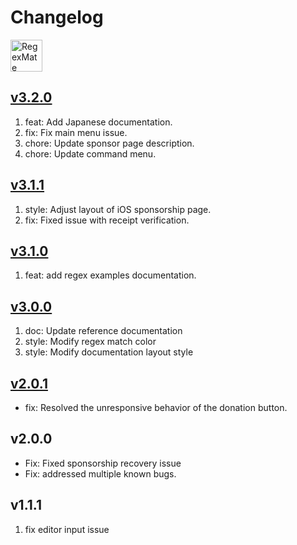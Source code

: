 Changelog
===

<a target="_blank" href="https://apps.apple.com/app/regex-mate/id6479819388" title="RegexMate for macOS">
  <img alt="RegexMate AppStore" src="https://jaywcjlove.github.io/sb/download/macos.svg" height="51">
</a>

## [v3.2.0](https://github.com/jaywcjlove/regex-mate/releases/tag/v3.2.0)

1. feat: Add Japanese documentation.
2. fix: Fix main menu issue.
3. chore: Update sponsor page description.
4. chore: Update command menu.

## [v3.1.1](https://github.com/jaywcjlove/regex-mate/releases/tag/v3.1.1)

1. style: Adjust layout of iOS sponsorship page.
2. fix: Fixed issue with receipt verification.

## [v3.1.0](https://github.com/jaywcjlove/regex-mate/releases/tag/v3.1.0)

1. feat: add regex examples documentation.

## [v3.0.0](https://github.com/jaywcjlove/regex-mate/releases/tag/v3.0.0)

1. doc: Update reference documentation
2. style: Modify regex match color
3. style: Modify documentation layout style

## [v2.0.1](https://github.com/jaywcjlove/regex-mate/releases/tag/v2.0.1)

- fix: Resolved the unresponsive behavior of the donation button.  

## v2.0.0

- Fix: Fixed sponsorship recovery issue 
- Fix: addressed multiple known bugs.

## v1.1.1

1. fix editor input issue
